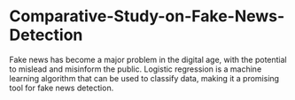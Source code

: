 # Comparative-Study-on-Fake-News-Detection
Fake news has become a major problem in the digital age, with the potential to mislead and misinform the public. Logistic regression is a machine learning algorithm that can be used to classify data, making it a promising tool for fake news detection.
